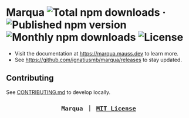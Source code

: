 # Marqua ![Total npm downloads](https://img.shields.io/npm/dt/marqua) &middot; ![Published npm version](https://img.shields.io/npm/v/marqua) ![Monthly npm downloads](https://img.shields.io/npm/dm/marqua) ![License](https://img.shields.io/github/license/ignatiusmb/marqua)

-   Visit the documentation at <https://marqua.mauss.dev> to learn more.
-   See <https://github.com/ignatiusmb/marqua/releases> to stay updated.

## Contributing

See [CONTRIBUTING.md](CONTRIBUTING.md) to develop locally.

<h3 align="center"><pre>Marqua ｜ <a href="LICENSE">MIT License</a></pre></h3>
